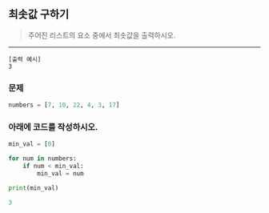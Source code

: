 ## 최솟값 구하기

> 주어진 리스트의 요소 중에서 최솟값을 출력하시오.
---
```
[출력 예시]
3
```

### 문제
```python
numbers = [7, 10, 22, 4, 3, 17]
```

### 아래에 코드를 작성하시오.
```python
min_val = [0]

for num in numbers:
    if num < min_val:
        min_val = num

print(min_val)

3
```
